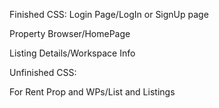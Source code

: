 Finished CSS:
Login Page/LogIn or SignUp page

Property Browser/HomePage

Listing Details/Workspace Info

Unfinished CSS:

For Rent Prop and WPs/List and Listings